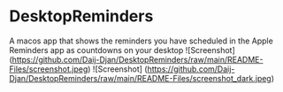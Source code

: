 # DesktopReminders
A macos app that shows the reminders you have scheduled in the Apple Reminders app as countdowns on your desktop 
![Screenshot] (https://github.com/Daij-Djan/DesktopReminders/raw/main/README-Files/screenshot.jpeg)
![Screenshot] (https://github.com/Daij-Djan/DesktopReminders/raw/main/README-Files/screenshot_dark.jpeg)